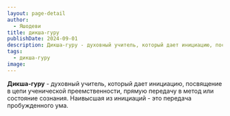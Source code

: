 ```yaml
---
layout: page-detail
author:
  - Яшодеви
title: дикша-гуру
publishDate: 2024-09-01
description: Дикша-гуру - духовный учитель, который дает инициацию, посвящение в цепи ученической преемственности, прямую передачу в метод или состояние сознания. Наивысшая из инициаций - это передача пробужденного ума.
tags:
  - дикша-гуру
image:
---
```

**Дикша-гуру** - духовный учитель, который дает инициацию, посвящение в цепи ученической преемственности, прямую передачу в метод или состояние сознания. Наивысшая из инициаций - это передача пробужденного ума.

